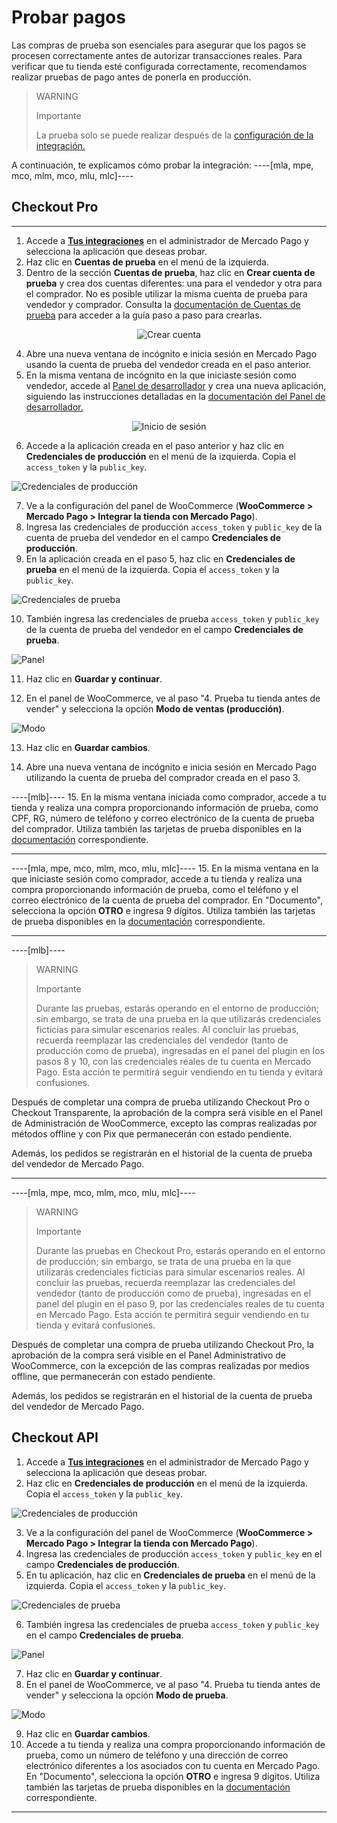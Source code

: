 # Probar pagos

Las compras de prueba son esenciales para asegurar que los pagos se procesen correctamente antes de autorizar transacciones reales. Para verificar que tu tienda esté configurada correctamente, recomendamos realizar pruebas de pago antes de ponerla en producción.

> WARNING
> 
> Importante
>
> La prueba solo se puede realizar después de la [configuración de la integración.](/developers/es/docs/woocommerce/integration-configuration/plugin-configuration)

A continuación, te explicamos cómo probar la integración:
----[mla, mpe, mco, mlm, mco, mlu, mlc]----
## Checkout Pro

------------
1. Accede a **[Tus integraciones](https://www.mercadopago[FAKER][URL][DOMAIN]/developers/panel/app)** en el administrador de Mercado Pago y selecciona la aplicación que deseas probar.
2. Haz clic en **Cuentas de prueba** en el menú de la izquierda.
3. Dentro de la sección **Cuentas de prueba**, haz clic en **Crear cuenta de prueba** y crea dos cuentas diferentes: una para el vendedor y otra para el comprador. No es posible utilizar la misma cuenta de prueba para vendedor y comprador. Consulta la [documentación de Cuentas de prueba](/developers/es/docs/shopify/additional-content/your-integrations/test/accounts) para acceder a la guía paso a paso para crearlas.

<center>

![Crear cuenta](/images/woocomerce/test-create-account-es.gif)

</center>

4. Abre una nueva ventana de incógnito e inicia sesión en Mercado Pago usando la cuenta de prueba del vendedor creada en el paso anterior.
5. En la misma ventana de incógnito en la que iniciaste sesión como vendedor, accede al [Panel de desarrollador](https://www.mercadopago[FAKER][URL][DOMAIN]/developers/panel/app) y crea una nueva aplicación, siguiendo las instrucciones detalladas en la [documentación del Panel de desarrollador.](/developers/pt/docs/woocommerce/additional-content/your-integrations/dashboard)

<center>

![Inicio de sesión](/images/woocomerce/test-login-esp.gif)

</center>

6. Accede a la aplicación creada en el paso anterior y haz clic en **Credenciales de producción** en el menú de la izquierda. Copia el `access_token` y la `public_key`.

![Credenciales de producción](/images/woocomerce/test-prod-credentials-es.png)

7. Ve a la configuración del panel de WooCommerce (**WooCommerce > Mercado Pago > Integrar la tienda con Mercado Pago**).
8. Ingresa las credenciales de producción `access_token` y `public_key` de la cuenta de prueba del vendedor en el campo **Credenciales de producción**.
9. En la aplicación creada en el paso 5, haz clic en **Credenciales de prueba** en el menú de la izquierda. Copia el `access_token` y la `public_key`.

![Credenciales de prueba](/images/woocomerce/test-test-credentials-es.png)

10. También ingresa las credenciales de prueba `access_token` y `public_key` de la cuenta de prueba del vendedor en el campo **Credenciales de prueba**.

![Panel](/images/woocomerce/test-woo-es.png)

11. Haz clic en **Guardar y continuar**.

12. En el panel de WooCommerce, ve al paso "4. Prueba tu tienda antes de vender" y selecciona la opción **Modo de ventas (producción)**.

![Modo](/images/woocomerce/test-woo-modeprod-es.png)

13. Haz clic en **Guardar cambios**.

14. Abre una nueva ventana de incógnito e inicia sesión en Mercado Pago utilizando la cuenta de prueba del comprador creada en el paso 3.

----[mlb]----
15. En la misma ventana iniciada como comprador, accede a tu tienda y realiza una compra proporcionando información de prueba, como CPF, RG, número de teléfono y correo electrónico de la cuenta de prueba del comprador. Utiliza también las tarjetas de prueba disponibles en la [documentación](/developers/es/docs/woocommerce/additional-content/your-integrations/test/cards) correspondiente.

------------
----[mla, mpe, mco, mlm, mco, mlu, mlc]----
15. En la misma ventana en la que iniciaste sesión como comprador, accede a tu tienda y realiza una compra proporcionando información de prueba, como el teléfono y el correo electrónico de la cuenta de prueba del comprador. En "Documento", selecciona la opción **OTRO** e ingresa 9 dígitos. Utiliza también las tarjetas de prueba disponibles en la [documentación](/developers/es/docs/woocommerce/additional-content/your-integrations/test/cards) correspondiente.

------------
----[mlb]----
> WARNING
> 
> Importante
>
> Durante las pruebas, estarás operando en el entorno de producción; sin embargo, se trata de una prueba en la que utilizarás credenciales ficticias para simular escenarios reales. Al concluir las pruebas, recuerda reemplazar las credenciales del vendedor (tanto de producción como de prueba), ingresadas en el panel del plugin en los pasos 8 y 10, con las credenciales reales de tu cuenta en Mercado Pago. Esta acción te permitirá seguir vendiendo en tu tienda y evitará confusiones.

Después de completar una compra de prueba utilizando Checkout Pro o Checkout Transparente, la aprobación de la compra será visible en el Panel de Administración de WooCommerce, excepto las compras realizadas por métodos offline y con Pix que permanecerán con estado pendiente.

Además, los pedidos se registrarán en el historial de la cuenta de prueba del vendedor de Mercado Pago.

------------
----[mla, mpe, mco, mlm, mco, mlu, mlc]----
> WARNING
> 
> Importante
>
> Durante las pruebas en Checkout Pro, estarás operando en el entorno de producción; sin embargo, se trata de una prueba en la que utilizarás credenciales ficticias para simular escenarios reales. Al concluir las pruebas, recuerda reemplazar las credenciales del vendedor (tanto de producción como de prueba), ingresadas en el panel del plugin en el paso 9, por las credenciales reales de tu cuenta en Mercado Pago. Esta acción te permitirá seguir vendiendo en tu tienda y evitará confusiones.

Después de completar una compra de prueba utilizando Checkout Pro, la aprobación de la compra será visible en el Panel Administrativo de WooCommerce, con la excepción de las compras realizadas por medios offline, que permanecerán con estado pendiente.

Además, los pedidos se registrarán en el historial de la cuenta de prueba del vendedor de Mercado Pago.

## Checkout API

1. Accede a **[Tus integraciones](https://www.mercadopago[FAKER][URL][DOMAIN]/developers/panel/app)** en el administrador de Mercado Pago y selecciona la aplicación que deseas probar.
2. Haz clic en **Credenciales de producción** en el menú de la izquierda. Copia el `access_token` y la `public_key`.

![Credenciales de producción](/images/woocomerce/test-prod-credentials-api-es.png)

3. Ve a la configuración del panel de WooCommerce (**WooCommerce > Mercado Pago > Integrar la tienda con Mercado Pago**).
4. Ingresa las credenciales de producción `access_token` y `public_key` en el campo **Credenciales de producción**.
5. En tu aplicación, haz clic en **Credenciales de prueba** en el menú de la izquierda. Copia el `access_token` y la `public_key`.

![Credenciales de prueba](/images/woocomerce/test-test-credentials-api-es.png)

6. También ingresa las credenciales de prueba `access_token` y `public_key` en el campo **Credenciales de prueba**.

![Panel](/images/woocomerce/test-woo-es.png)

7. Haz clic en **Guardar y continuar**.
8. En el panel de WooCommerce, ve al paso "4. Prueba tu tienda antes de vender" y selecciona la opción **Modo de prueba**.

![Modo](/images/woocomerce/test-woo-testmode-es.png)

9. Haz clic en **Guardar cambios**.
10. Accede a tu tienda y realiza una compra proporcionando información de prueba, como un número de teléfono y una dirección de correo electrónico diferentes a los asociados con tu cuenta en Mercado Pago. En "Documento", selecciona la opción **OTRO** e ingresa 9 dígitos. Utiliza también las tarjetas de prueba disponibles en la [documentación](/developers/es/docs/woocommerce/additional-content/your-integrations/test/cards) correspondiente.

------------